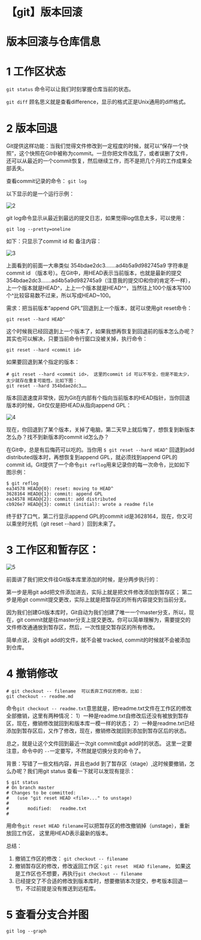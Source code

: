 # 【git】版本回滚


# 版本回滚与仓库信息
# 1  工作区状态
 `git status`   命令可以让我们时刻掌握仓库当前的状态。

 `git diff`  顾名思义就是查看difference，显示的格式正是Unix通用的diff格式。


# 2 版本回退
Git提供这样功能：当我们觉得文件修改到一定程度的时候，就可以“保存一个快照”，这个快照在Git中被称为commit。一旦你把文件改乱了，或者误删了文件，还可以从最近的一个commit恢复，然后继续工作，而不是把几个月的工作成果全部丢失。

查看commit记录的命令：
`git log`

以下显示的是一个运行示例：



![2](../picture/2.png)



git log命令显示从最近到最远的提交日志，如果觉得log信息太多，可以使用：

`git log --pretty=oneline`

如下：只显示了commit id 和 备注内容：

![3](../picture/3.png)

上面看到的前面一大串类似 354bdae2dc3…….ad4b5a9d982745a9 字符串是 commit id （版本号）。在Git中，用HEAD表示当前版本，也就是最新的提交354bdae2dc3…….ad4b5a9d982745a9（注意我的提交ID和你的肯定不一样），上一个版本就是HEAD^，上上一个版本就是HEAD^^，当然往上100个版本写100个^比较容易数不过来，所以写成HEAD~100。

需求：把当前版本“append GPL”回退到上一个版本，就可以使用git reset命令：
```
git reset --hard HEAD^
```

这个时候我已经回退到上一个版本了，如果我想再恢复到回退前的版本怎么办呢？ 其实也可以解决，只要当前命令行窗口没被关掉，执行命令：
```
git reset --hard <commit id>
```

如果要回退到某个指定的版本：
```
# git reset --hard <commit id>， 这里的commit id 可以不写全，但是不能太少，太少就存在重复可能性。比如下图：
git reset --hard 354bdae2dc3……
```

版本回退速度非常快，因为Git在内部有个指向当前版本的HEAD指针，当你回退版本的时候，Git仅仅是把HEAD从指向append GPL：

![4](../picture/4.png)

现在，你回退到了某个版本，关掉了电脑，第二天早上就后悔了，想恢复到新版本怎么办？找不到新版本的commit id怎么办？

在Git中，总是有后悔药可以吃的。当你用 `$ git reset --hard HEAD^` 回退到add distributed版本时，再想恢复到append GPL，就必须找到append GPL的commit id。Git提供了一个命令`git reflog`用来记录你的每一次命令，比如如下图示例：

```
$ git reflog
ea34578 HEAD@{0}: reset: moving to HEAD^
3628164 HEAD@{1}: commit: append GPL
ea34578 HEAD@{2}: commit: add distributed
cb926e7 HEAD@{3}: commit (initial): wrote a readme file
```

终于舒了口气，第二行显示append GPL的commit id是3628164，现在，你又可以乘坐时光机（git reset --hard <commit id>）回到未来了。

# 3 工作区和暂存区：
![5](../picture/5.png)



前面讲了我们把文件往Git版本库里添加的时候，是分两步执行的：

第一步是用git add把文件添加进去，实际上就是把文件修改添加到暂存区；
第二步是用git commit提交更改，实际上就是把暂存区的所有内容提交到当前分支。

因为我们创建Git版本库时，Git自动为我们创建了唯一一个master分支，所以，现在，git commit就是往master分支上提交更改。你可以简单理解为，需要提交的文件修改通通放到暂存区，然后，一次性提交暂存区的所有修改。

简单点说，没有git add的文件，就不会被 tracked, commit的时候就不会被添加到仓库。

# 4 撤销修改
```
# git checkout -- filename  可以丢弃工作区的修改，比如：
git checkout -- readme.md
```
命令`git checkout -- readme.txt`意思就是，把readme.txt文件在工作区的修改全部撤销，这里有两种情况：
	1）一种是readme.txt自修改后还没有被放到暂存区，现在，撤销修改就回到和版本库一模一样的状态；
	2）一种是readme.txt已经添加到暂存区后，又作了修改，现在，撤销修改就回到添加到暂存区后的状态。

总之，就是让这个文件回到最近一次git commit或git add时的状态。 这里一定要注意，命令中的 `--`一定要写，不然就是切换分支的命令了。

背景：写错了一些文档内容，并且也add 到了暂存区（stage）,这时候要撤销，怎么办呢？我们用git status 查看一下就可以发现有提示：
```
$ git status
# On branch master
# Changes to be committed:
#   (use "git reset HEAD <file>..." to unstage)
#
#       modified:   readme.txt
#
```

用命令`git reset HEAD filename`可以把暂存区的修改撤销掉（unstage），重新放回工作区， 这里用HEAD表示最新的版本。

总结：
1. 撤销工作区的修改： `git checkout -- filename`
2. 撤销暂存区的修改，修改返回工作区：`git reset  HEAD filename`， 如果这是工作区也不想要，再执行`git checkout -- filename`
3. 已经提交了不合适的修改到版本库时，想要撤销本次提交，参考版本回退一节，不过前提是没有推送到远程库。

# 5 查看分支合并图
`git log --graph`








